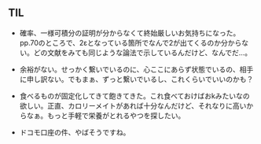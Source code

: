 ## TIL

* 確率、一様可積分の証明が分からなくて終始厳しいお気持ちになった。pp.70のところで、2εとなっている箇所でなんで2が出てくるのか分からない。どの文献をみても同じような論法で示しているんだけど、なんでだ...。

* 余裕がない。せっかく繋いでいるのに、心ここにあらず状態でいるの、相手に申し訳ない。でもまぁ、ずっと繋いでいるし、これくらいでいいのかも？

* 食べるものが固定化してきて飽きてきた。これ食べておけばおkみたいなの欲しい。正直、カロリーメイトがあれば十分なんだけど、それなりに高いからなぁ。もっと手軽で栄養がとれるやつを探したい。

* ドコモ口座の件、やばそうですね。